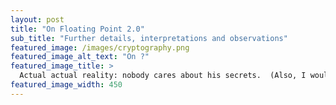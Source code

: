 ```yaml
---
layout: post
title: "On Floating Point 2.0"
sub_title: "Further details, interpretations and observations"
featured_image: /images/cryptography.png
featured_image_alt_text: "On ?"
featured_image_title: >
  Actual actual reality: nobody cares about his secrets.  (Also, I would be hard-pressed to find that wrench for $5.)
featured_image_width: 450
---
```

